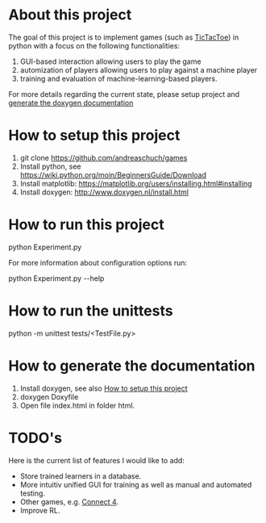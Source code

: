 # About this project
The goal of this project is to implement games (such as [TicTacToe](https://en.wikipedia.org/wiki/Tic-tac-toe)) in python with a focus on the following functionalities:
1. GUI-based interaction allowing users to play the game
2. automization of players allowing users to play against a machine player 
3. training and evaluation of machine-learning-based players.

For more details regarding the current state, please setup project and [generate the doxygen documentation](#how-to-generate-the-documentation)

# How to setup this project
1. git clone https://github.com/andreaschuch/games
2. Install python, see https://wiki.python.org/moin/BeginnersGuide/Download
3. Install  matplotlib: https://matplotlib.org/users/installing.html#installing
4. Install doxygen: http://www.doxygen.nl/install.html

# How to run this project
python Experiment.py

For more information about configuration options run:

python Experiment.py --help

# How to run the unittests
python -m unittest tests/<TestFile.py>

# How to generate the documentation
1. Install doxygen, see also [How to setup this project](#how-to-setup-this-project)
2. doxygen Doxyfile
3. Open file index.html in folder html.

# TODO's
Here is the current list of features I would like to add:
- Store trained learners in a database.
- More intuitiv unified GUI for training as well as manual and automated testing.
- Other games, e.g. [Connect 4](https://en.wikipedia.org/wiki/Connect_Four).
- Improve RL.
